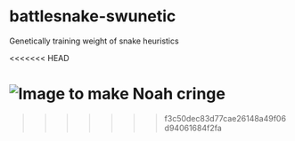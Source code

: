 # battlesnake-swunetic
Genetically training weight of snake heuristics

<<<<<<< HEAD

![Image to make Noah cringe](http://library.missouri.edu/exhibits/eugenics/exhibit_images/800px/eugenics_tree_1921.jpg)
=======
>>>>>>> f3c50dec83d77cae26148a49f06d94061684f2fa
